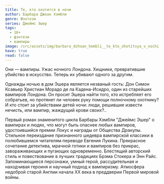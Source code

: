 ```yaml
---
title: Те, кто охотится в ночи
author: Барбара Джоан Хэмбли
genre: Фэнтези
series: Джеймс Эшер
tags:
  - 16+
  - фэнтези
  - вампиры
image: /src/assets/img/barbara_dzhoan_hembli__te_kto_ohotitsya_v_nochi.jpeg
have: true
read: false
---
```

Они — вампиры. Ужас ночного Лондона. Хищники, превратившие убийство в искусство. Теперь их убивают одного за другим.

Однажды ночью в дом Эшера является незваный гость: Дон Симон Ксавьер Христиан Морадо де ла Кадена-Исидро, один из старейших вампиров Лондона. Он просит Эшера найти того, кто истребляет его собратьев, но протянет ли человек руку помощи полночному охотнику? И кто стоит за убийствами детей ночи: люди, решившие извести нечисть, или вампир, жаждущий крови своих?..

Первый роман знаменитого цикла Барбары Хэмбли "Джеймс Эшер" о вампирах и людях, что могут быть опаснее любых вампиров, удостоившийся премии Локус и награды от Общества Дракулы. Стильное переиздание признанного шедевра вампирской классики в полюбившемся читателям переводе Евгения Лукина. Прекрасное сочетание детектива, мрачной готики и вампиров без прикрас, завораживающих и пугающих одновременно. Блестящий авторский стиль и повествование в лучших традициях Брэма Стокера и Энн Райс. Запоминающиеся персонажи, умный герой, рассудительная и находчивая героиня и научный подход к вампиризму. Атмосфера недоброй старой Англии начала XX века в преддверии Первой мировой войны.
